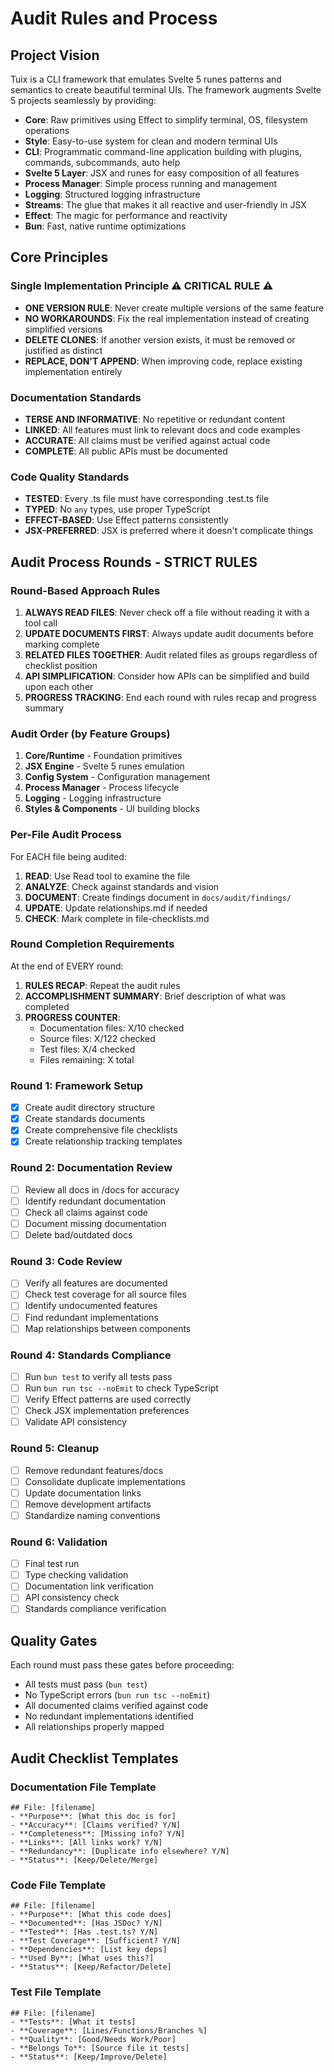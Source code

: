 # Audit Rules and Process

## Project Vision
Tuix is a CLI framework that emulates Svelte 5 runes patterns and semantics to create beautiful terminal UIs. The framework augments Svelte 5 projects seamlessly by providing:

- **Core**: Raw primitives using Effect to simplify terminal, OS, filesystem operations
- **Style**: Easy-to-use system for clean and modern terminal UIs
- **CLI**: Programmatic command-line application building with plugins, commands, subcommands, auto help
- **Svelte 5 Layer**: JSX and runes for easy composition of all features
- **Process Manager**: Simple process running and management
- **Logging**: Structured logging infrastructure
- **Streams**: The glue that makes it all reactive and user-friendly in JSX
- **Effect**: The magic for performance and reactivity
- **Bun**: Fast, native runtime optimizations

## Core Principles

### Single Implementation Principle ⚠️ CRITICAL RULE ⚠️
- **ONE VERSION RULE**: Never create multiple versions of the same feature
- **NO WORKAROUNDS**: Fix the real implementation instead of creating simplified versions
- **DELETE CLONES**: If another version exists, it must be removed or justified as distinct
- **REPLACE, DON'T APPEND**: When improving code, replace existing implementation entirely

### Documentation Standards
- **TERSE AND INFORMATIVE**: No repetitive or redundant content
- **LINKED**: All features must link to relevant docs and code examples
- **ACCURATE**: All claims must be verified against actual code
- **COMPLETE**: All public APIs must be documented

### Code Quality Standards
- **TESTED**: Every .ts file must have corresponding .test.ts file
- **TYPED**: No `any` types, use proper TypeScript
- **EFFECT-BASED**: Use Effect patterns consistently
- **JSX-PREFERRED**: JSX is preferred where it doesn't complicate things

## Audit Process Rounds - STRICT RULES

### Round-Based Approach Rules
1. **ALWAYS READ FILES**: Never check off a file without reading it with a tool call
2. **UPDATE DOCUMENTS FIRST**: Always update audit documents before marking complete
3. **RELATED FILES TOGETHER**: Audit related files as groups regardless of checklist position
4. **API SIMPLIFICATION**: Consider how APIs can be simplified and build upon each other
5. **PROGRESS TRACKING**: End each round with rules recap and progress summary

### Audit Order (by Feature Groups)
1. **Core/Runtime** - Foundation primitives
2. **JSX Engine** - Svelte 5 runes emulation
3. **Config System** - Configuration management
4. **Process Manager** - Process lifecycle
5. **Logging** - Logging infrastructure
6. **Styles & Components** - UI building blocks

### Per-File Audit Process
For EACH file being audited:
1. **READ**: Use Read tool to examine the file
2. **ANALYZE**: Check against standards and vision
3. **DOCUMENT**: Create findings document in `docs/audit/findings/`
4. **UPDATE**: Update relationships.md if needed
5. **CHECK**: Mark complete in file-checklists.md

### Round Completion Requirements
At the end of EVERY round:
1. **RULES RECAP**: Repeat the audit rules
2. **ACCOMPLISHMENT SUMMARY**: Brief description of what was completed
3. **PROGRESS COUNTER**: 
   - Documentation files: X/10 checked
   - Source files: X/122 checked
   - Test files: X/4 checked
   - Files remaining: X total

### Round 1: Framework Setup
- [x] Create audit directory structure
- [x] Create standards documents
- [x] Create comprehensive file checklists
- [x] Create relationship tracking templates

### Round 2: Documentation Review
- [ ] Review all docs in /docs for accuracy
- [ ] Identify redundant documentation
- [ ] Check all claims against code
- [ ] Document missing documentation
- [ ] Delete bad/outdated docs

### Round 3: Code Review
- [ ] Verify all features are documented
- [ ] Check test coverage for all source files
- [ ] Identify undocumented features
- [ ] Find redundant implementations
- [ ] Map relationships between components

### Round 4: Standards Compliance
- [ ] Run `bun test` to verify all tests pass
- [ ] Run `bun run tsc --noEmit` to check TypeScript
- [ ] Verify Effect patterns are used correctly
- [ ] Check JSX implementation preferences
- [ ] Validate API consistency

### Round 5: Cleanup
- [ ] Remove redundant features/docs
- [ ] Consolidate duplicate implementations
- [ ] Update documentation links
- [ ] Remove development artifacts
- [ ] Standardize naming conventions

### Round 6: Validation
- [ ] Final test run
- [ ] Type checking validation
- [ ] Documentation link verification
- [ ] API consistency check
- [ ] Standards compliance verification

## Quality Gates
Each round must pass these gates before proceeding:
- All tests must pass (`bun test`)
- No TypeScript errors (`bun run tsc --noEmit`)
- All documented claims verified against code
- No redundant implementations identified
- All relationships properly mapped

## Audit Checklist Templates

### Documentation File Template
```
## File: [filename]
- **Purpose**: [What this doc is for]
- **Accuracy**: [Claims verified? Y/N]
- **Completeness**: [Missing info? Y/N]
- **Links**: [All links work? Y/N]
- **Redundancy**: [Duplicate info elsewhere? Y/N]
- **Status**: [Keep/Delete/Merge]
```

### Code File Template
```
## File: [filename]
- **Purpose**: [What this code does]
- **Documented**: [Has JSDoc? Y/N]
- **Tested**: [Has .test.ts? Y/N]
- **Test Coverage**: [Sufficient? Y/N]
- **Dependencies**: [List key deps]
- **Used By**: [What uses this?]
- **Status**: [Keep/Refactor/Delete]
```

### Test File Template
```
## File: [filename]
- **Tests**: [What it tests]
- **Coverage**: [Lines/Functions/Branches %]
- **Quality**: [Good/Needs Work/Poor]
- **Belongs To**: [Source file it tests]
- **Status**: [Keep/Improve/Delete]
```